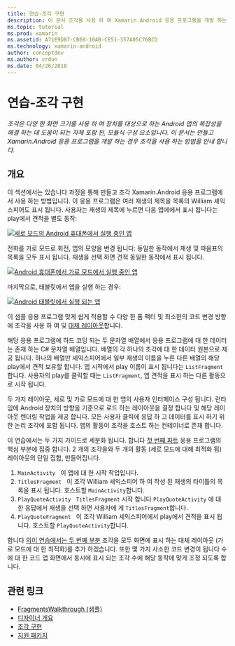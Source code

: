 ```yaml
---
title: 연습-조각 구현
description: 이 문서 조각을 사용 하 여 Xamarin.Android 응용 프로그램을 개발 하는 방법을 안내 합니다.
ms.topic: tutorial
ms.prod: xamarin
ms.assetid: A71E9D87-CB69-10AB-CE51-357A05C76BCD
ms.technology: xamarin-android
author: conceptdev
ms.author: crdun
ms.date: 04/26/2018
---
```


# <a name="implementing-fragments---walkthrough"></a>연습-조각 구현

_조각은 다양 한 화면 크기를 사용 하 여 장치를 대상으로 하는 Android 앱의 복잡성을 해결 하는 데 도움이 되는 자체 포함 된, 모듈식 구성 요소입니다. 이 문서는 만들고 Xamarin.Android 응용 프로그램을 개발 하는 경우 조각을 사용 하는 방법을 안내 합니다._

## <a name="overview"></a>개요

이 섹션에서는 있습니다 과정을 통해 만들고 조각 Xamarin.Android 응용 프로그램에서 사용 하는 방법입니다. 이 응용 프로그램은 여러 재생의 제목을 목록의 William 셰익스피어도 표시 됩니다. 사용자는 재생의 제목에 누르면 다음 앱에에서 표시 됩니다는 play에서 견적을 별도 동작:

[![세로 모드의 Android 휴대폰에서 실행 중인 앱](./images/intro-screenshot-phone-sml.png)](./images/intro-screenshot-phone.png#lightbox)

전화를 가로 모드로 회전, 앱의 모양을 변경 됩니다: 동일한 동작에서 재생 및 따옴표의 목록을 모두 표시 됩니다. 재생을 선택 하면 견적 동일한 동작에서 표시 됩니다.

[![Android 휴대폰에서 가로 모드에서 실행 중인 앱](./images/intro-screenshot-phone-land-sml.png)](./images/intro-screenshot-phone-land.png#lightbox)

마지막으로, 태블릿에서 앱을 실행 하는 경우:

[![Android 태블릿에서 실행 되는 앱](./images/intro-screenshot-tablet-sml.png)](./images/intro-screenshot-tablet.png#lightbox)

이 샘플 응용 프로그램 맞게 쉽게 적용할 수 다양 한 폼 팩터 및 최소한의 코드 변경 방향에 조각을 사용 하 여 및 [대체 레이아웃](/xamarin/android/app-fundamentals/resources-in-android/alternate-resources)합니다.

해당 응용 프로그램에 하드 코딩 되는 두 문자열 배열에서 응용 프로그램에 대 한 데이터는 존재 하는 C# 문자열 배열입니다. 배열의 각 하나의 조각에 대 한 데이터 원본으로 제공 됩니다.  하나의 배열만 셰익스피어에서 일부 재생의 이름을 누른 다른 배열의 해당 play에서 견적 보유할 합니다. 앱 시작에서 play 이름이 표시 됩니다는 `ListFragment`합니다. 사용자의 play를 클릭할 때는 `ListFragment`, 앱 견적을 표시 하는 다른 활동으로 시작 됩니다.

두 가지 레이아웃, 세로 및 가로 모드에 대 한 앱의 사용자 인터페이스 구성 됩니다. 런타임에 Android 장치의 방향을 기준으로 로드 하는 레이아웃을 결정 합니다 및 해당 레이아웃 렌더링 작업을 제공 합니다. 모든 사용자 클릭에 응답 하 고 데이터를 표시 하기 위한 논리 조각에 포함 됩니다. 앱의 활동이 조각을 호스트 하는 컨테이너로 존재 합니다.

이 연습에서는 두 가지 가이드로 세분화 됩니다. 합니다 [첫 번째 파트](./walkthrough.md) 응용 프로그램의 핵심 부분에 집중 합니다. 2 개의 조각을와 두 개의 활동 (세로 모드에 대해 최적화 됨) 레이아웃의 단일 집합, 만들어집니다.

1. `MainActivity` &nbsp; 이 앱에 대 한 시작 작업입니다.
1. `TitlesFragment` &nbsp; 이 조각 William 셰익스피어 하 여 작성 된 재생의 타이틀의 목록을 표시 됩니다. 호스트할 `MainActivity`합니다.
1. `PlayQuoteActivity` &nbsp; `TitlesFragment` 시작 합니다 `PlayQuoteActivity` 에 대 한 응답에서 재생을 선택 하면 사용자에 게 `TitlesFragment`합니다.
1. `PlayQuoteFragment` &nbsp; 이 조각 William 셰익스피어에서 play에서 견적을 표시 됩니다. 호스트할 `PlayQuoteActivity`합니다.

합니다 [의이 연습에서는 두 번째 부분](./walkthrough-landscape.md) 조각을 모두 화면에 표시 하는 대체 레이아웃 (가로 모드에 대 한 최적화)를 추가 하겠습니다. 또한 몇 가지 사소한 코드 변경이 됩니다 수에 대 한 코드 앱 화면에서 동시에 표시 되는 조각 수에 해당 동작에 맞게 조정 되도록 합니다.

## <a name="related-links"></a>관련 링크

- [FragmentsWalkthrough (샘플)](https://developer.xamarin.com/samples/monodroid/FragmentsWalkthrough/)
- [디자이너 개요](~/android/user-interface/android-designer/index.md)
- [조각 구현](https://developer.android.com/guide/topics/fundamentals/fragments.html)
- [지원 패키지](https://developer.android.com/sdk/compatibility-library.html)
